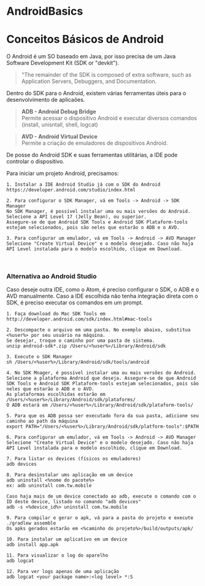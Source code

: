 # AndroidBasics
<h1>Conceitos Básicos de Android</h1>
O Android é um SO baseado em Java, por isso precisa de um Java Software Development Kit (SDK or "devkit").

<blockquote>"The remainder of the SDK is composed of extra software, such as Application Servers, Debuggers, and Documentation.</blockquote>
    
Dentro do SDK para o Android, existem várias ferramentas úteis para o desenvolvimento de aplicaões.
      
<blockquote>
<b>ADB - Android Debug Bridge</b><br>
Permite acessar o dispositivo Android e executar diversos comandos (install, unisntall, shell, logcat)
</blockquote>
<blockquote>      
<b>AVD - Android Virtual Device</b><br>
Permite a criação de emuladores de dispositivos Android.
</blockquote>

De posse do Android SDK e suas ferramentas utilitárias, a IDE pode controlar o dispositivo.

Para iniciar um projeto Android, precisamos:

    1. Instalar a IDE Android Studio já com o SDK do Android
    https://developer.android.com/studio/index.html
    
    2. Para configurar o SDK Manager, vá em Tools -> Android -> SDK Manager
    No SDK Manager, é possível instalar uma ou mais versões do Android.
    Selecione a API Level 17 (Jelly Bean), ou superior. 
    Assegure-se de que Android SDK Tools e Android SDK Plataform-tools estejam selecionados, pois são neles que estarão o ADB e o AVD.
    
    3. Para configurar um emulador, vá em Tools -> Android -> AVD Manager
    Selecione "Create Virtual Device" e o modelo desejado. Caso não haja API Level instalada para o modelo escolhido, clique em Download.
    
<h3>Alternativa ao Android Studio</h3>
Caso deseje outra IDE, como o Atom, é preciso configurar o SDK, o ADB e o AVD manualmente.
Caso a IDE escolhida não tenha integração direta com o SDK, é preciso executar os comandos em um prompt.

    1. Faça download do Mac SDK Tools em http://developer.android.com/sdk/index.html#mac-tools
    
    2. Descompacte o arquivo em uma pasta. No exemplo abaixo, substitua <%user%> por seu usuário na máquina. 
    Se desejar, troque o caminho por uma pasta de sistema.
    unzip android-sdk*.zip /Users/<%user%>/Library/Android/sdk
    
    3. Execute o SDK Manager
    sh /Users/<%user%>/Library/Android/sdk/tools/android
    
    4. No SDK Mnager, é possível instalar uma ou mais versões do Android. Selecione a plataforma Android que deseja. Assegure-se de que Android SDK Tools e Android SDK Plataform-tools estejam selecionados, pois são neles que estarão o ADB e o AVD.
    As plataformas escolhidas estarão em /Users/<%user%>/Library/Android/sdk/plataforms/
    O ADB estará em /Users/<%user%>/Library/Android/sdk/plataform-tools/
    
    5. Para que os ADB possa ser executado fora da sua pasta, adicione seu caminho ao path da máquina  
    export PATH="/Users/<%user%>/Library/Android/sdk/platform-tools":$PATH
    
    6. Para configurar um emulador, vá em Tools -> Android -> AVD Manager
    Selecione "Create Virtual Device" e o modelo desejado. Caso não haja API Level instalada para o modelo escolhido, clique em Download.
    
    7. Para listar os devices (físicos os emuladores)
    adb devices
    
    8. Para desinstalar ums aplicação em um device
    adb uninstall <%nome do pacote%>
    ex: adb uninstall com.tw.mobile
    
    Caso haja mais de um device conectado ao adb, execute o comando com o ID deste device, listado no comando "adb devices"
    adb -s <%device_id%> uninstall com.tw.mobile
    
    9. Para compilar e gerar o apk, vá para a pasta do projeto e execute
    ./gradlew assemble
    Os apks gerados estarão em <%caminho do projeto%>/build/outputs/apk/
    
    10. Para instalar um aplicativo em um device
    adb install app.apk
    
    11. Para visualizar o log do aparelho
    adb logcat
    
    12. Para ver logs apenas de uma aplicação
    adb logcat <your package name>:<log level> *:S
